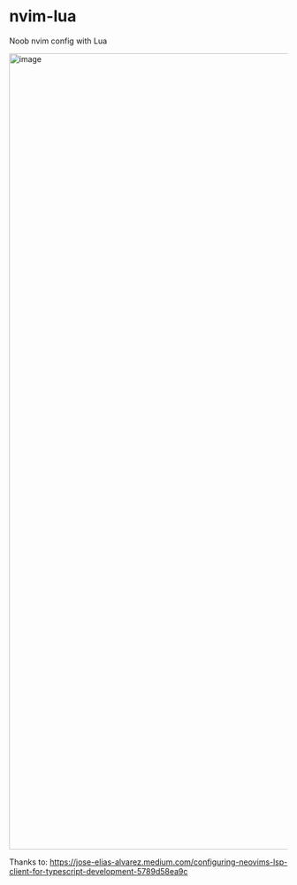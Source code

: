 # nvim-lua

Noob nvim config with Lua

<img width="1438" alt="image" src="https://user-images.githubusercontent.com/8466308/172194522-cff19dd4-a09e-4d87-993d-160a05ca31bd.png">

Thanks to:
https://jose-elias-alvarez.medium.com/configuring-neovims-lsp-client-for-typescript-development-5789d58ea9c
